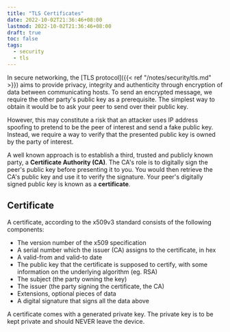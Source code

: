 ```yaml
---
title: "TLS Certificates"
date: 2022-10-02T21:36:46+08:00
lastmod: 2022-10-02T21:36:46+08:00
draft: true
toc: false
tags:
  - security
  - tls
---
```


In secure networking, the [TLS protocol]({{< ref "/notes/security/tls.md" >}}) aims to provide privacy, integrity and
authenticity through encryption of data between communicating hosts. To send an
encrypted message, we require the other party's public key as a prerequisite. The
simplest way to obtain it would be to ask your peer to send over their public key.

However, this may constitute a risk that an attacker uses IP address spoofing to pretend
to be the peer of interest and send a fake public key. Instead, we require a way to
verify that the presented public key is owned by the party of interest.

A well known approach is to establish a third, trusted and publicly known party, a
**Certificate Authority (CA)**. The CA's role is to digitally sign the peer's public
key before presenting it to you. You would then retrieve the CA's public key and use it
to verify the signature. Your peer's digitally signed public key is known as a
**certificate**.

## Certificate

A certificate, according to the x509v3 standard consists of the following components:

- The version number of the x509 specification
- A serial number which the issuer (CA) assigns to the certificate, in hex
- A valid-from and valid-to date
- The public key that the certificate is supposed to certify, with some information on
	the underlying algorithm (eg. RSA)
- The subject (the party owning the key)
- The issuer (the party signing the certificate, the CA)
- Extensions, optional pieces of data
- A digital signature that signs all the data above

A certificate comes with a generated private key. The private key is to be kept private
and should NEVER leave the device.
